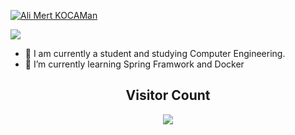 
[![Ali Mert KOCAMan](https://user-images.githubusercontent.com/74821442/184610615-eedeb202-5150-49d9-9bd1-d43bbdbe7012.png)](https://www.linkedin.com/in/alimertkocaman/)


<p align="left">
  <img src="https://readme-typing-svg.herokuapp.com/?lines=Hola!+I+am+Ali+Mert!👋;Welcome+to+my+github+profile.🚀;I+hope+you+can+find+something+useful&duration=3000&pause=1000">
</p>

- 🔭 I am currently a student and studying Computer Engineering.
- 🌱 I’m currently learning Spring Framwork and Docker
<!-- - 📫 How to contact with me: <p align="left"><a href="https://www.linkedin.com/in/alimertk/" target="blank" rel=”noopener”><img align="center" src="https://velanovascular.com/wp-content/uploads/2020/06/LinkedIn.png" alt="alimertkocaman" height="30" width="30" /></a><a href="instagram.com/printf_mertmio/" target="blank" rel=”noopener”><img align="center" src="https://upload.wikimedia.org/wikipedia/commons/thumb/e/e7/Instagram_logo_2016.svg/1200px-Instagram_logo_2016.svg.png" alt="alimertkocaman" height="30" width="30" /></a><a href="https://discordapp.com/users/295564549417992193" target="blank" rel=”noopener”><img align="center" src="https://seeklogo.com/images/D/discord-logo-134E148657-seeklogo.com.png" alt="Discord ID: 295564549417992193" height="30" width="26" /></a>
</p> -->

<!--

<hr/>

<p align = 'center'><a href="https://github.com/alimert2209/" target="_blank"><img align="center" src="https://github-readme-stats.vercel.app/api?username=alimert2209&show_icons=true&include_all_commits=true&theme=dark&hide_border=false" alt="Ali Mert's github stats" /></a></p>

<hr/>

<p align = 'center'><a href="https://github.com/alimert2209/" target="_blank"><img align="center" src="https://github-readme-stats.vercel.app/api/top-langs/?username=alimert2209&layout=compact&theme=dark&hide_border=false" /></a></p>

<hr/>

-->

<h2 align='center'>Visitor Count</h2>
<p align = 'center'><img src="https://profile-counter.glitch.me/alimert2209/count.svg"/></p>
